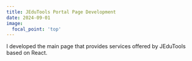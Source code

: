 ```yaml
---
title: JEduTools Portal Page Development
date: 2024-09-01
image:
  focal_point: 'top'
---
```


I developed the main page that provides services offered by JEduTools based on React.
